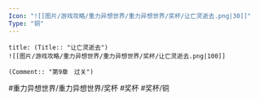 ```yaml
---
Icon: "![[图片/游戏攻略/重力异想世界/重力异想世界/奖杯/让亡灵逝去.png|30]]"
Type: "铜"
---
```

```ad-common-bronze-trophy
title: (Title:: "让亡灵逝去")
![[图片/游戏攻略/重力异想世界/重力异想世界/奖杯/让亡灵逝去.png|100]]

(Comment:: "第9章　过关")
```

#重力异想世界/重力异想世界/奖杯 #奖杯 #奖杯/铜

